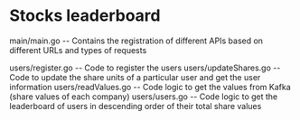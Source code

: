 # Stocks leaderboard

main/main.go -- Contains the registration of different APIs based on different URLs and types of requests

users/register.go -- Code to register the users
users/updateShares.go -- Code to update the share units of a particular user and get the user information
users/readValues.go -- Code logic to get the values from Kafka (share values of each company)
users/users.go -- Code logic to get the leaderboard of users in descending order of their total share values
